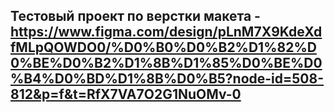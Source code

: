## Тестовый проект по верстки макета - https://www.figma.com/design/pLnM7X9KdeXdfMLpQOWDO0/%D0%B0%D0%B2%D1%82%D0%BE%D0%B2%D1%8B%D1%85%D0%BE%D0%B4%D0%BD%D1%8B%D0%B5?node-id=508-812&p=f&t=RfX7VA7O2G1NuOMv-0